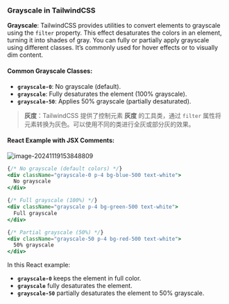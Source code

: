 ### Grayscale in TailwindCSS

**Grayscale**: TailwindCSS provides utilities to convert elements to grayscale using the `filter` property. This effect desaturates the colors in an element, turning it into shades of gray. You can fully or partially apply grayscale using different classes. It’s commonly used for hover effects or to visually dim content.

#### Common Grayscale Classes:
- **`grayscale-0`**: No grayscale (default).
- **`grayscale`**: Fully desaturates the element (100% grayscale).
- **`grayscale-50`**: Applies 50% grayscale (partially desaturated).

> **灰度**：TailwindCSS 提供了控制元素 **灰度** 的工具类，通过 `filter` 属性将元素转换为灰色。可以使用不同的类进行全灰或部分灰的效果。

#### React Example with JSX Comments:

![image-20241119153848809](C:\Users\10691\AppData\Roaming\Typora\typora-user-images\image-20241119153848809.png)

```jsx
{/* No grayscale (default colors) */}
<div className="grayscale-0 p-4 bg-blue-500 text-white">
  No grayscale
</div>

{/* Full grayscale (100%) */}
<div className="grayscale p-4 bg-green-500 text-white">
  Full grayscale
</div>

{/* Partial grayscale (50%) */}
<div className="grayscale-50 p-4 bg-red-500 text-white">
  50% grayscale
</div>
```

In this React example:
- **`grayscale-0`** keeps the element in full color.
- **`grayscale`** fully desaturates the element.
- **`grayscale-50`** partially desaturates the element to 50% grayscale.